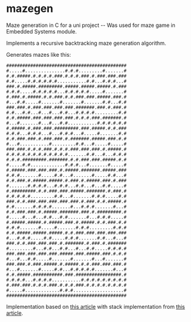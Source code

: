 # mazegen
Maze generation in C for a uni project -- Was used for maze game in Embedded Systems module.

Implements a recursive backtracking maze generation algorithm.

Generates mazes like this:

```
#############################################
#.....#...............#.#.#.........#.......#
#.#.#####.#.#.#.#.###.#.#.#.###.#.###.###.###
#.#.....#.#.#.#.#.#...........#.#...#.#.#...#
###.#.#####.#########.#####.#####.#####.#.###
#.#.#.....#.#.#.#.#...#.#.#.#.#.....#.......#
#.###.#.#####.#.#.###.#.#.###.###.#####.###.#
#...#.#.....#.......#.......#.......#.#...#.#
###.###.#.###.###.###.###.#######.###.#.###.#
#.#...#.#...#...#...#.#...#.#.#.#.........#.#
#.#.#####.###.###.###.###.#.#.#.###.#######.#
#...#.......#...#...#.#...........#.#.#.#.#.#
#.#####.#.###.###.#########.###.#####.#.#.###
#.#.#...#.#.#...#...#.#.#...#.....#.......#.#
#.#.###.###.#.###.###.#.#######.#####.###.#.#
#...#...........#.........#.#...#.....#.....#
###.###.#.#.#.###.#.#.#.###.###.###.#.#####.#
#.#.#.#.#.#.#.#.#.#.#.#.......#.#...#...#.#.#
#.#.#.#########.#######.#.#.###.###.#####.#.#
#.....#.#.............#.#.#...#.......#.....#
#.#####.###.###.###.#.#####.#######.#####.###
#.#.#.......#.....#.#...#.......#.....#.#...#
#.#.###.#.#####.#####.#.###.#.#####.###.#.###
#.......#.#.#.#...#.#.#...#.#...#...#.#.....#
#.#########.#.#.###.###.#####.#######.#.###.#
#.#.#.#.#.........#.#...#.......#.#.#.....#.#
###.#.#.###.###.###.###.###.#.###.#.#.#####.#
#.#.......#.#.#.#.......#...#.#.#.......#...#
#.#.###.###.#.#####.#######.###.#.#########.#
#.....#...#...#.#...#.#.......#...#.#.#.....#
#.#####.#####.#.#####.###.#.#####.#.#.###.#.#
#.#.#.......#.....#.......#.#.#.........#.#.#
#.#.#####.#####.#####.#.#.###.###.###.###.###
#...#.#.#.....#.#.....#.#.#.......#.#...#...#
###.#.#.###.###.###.#.#######.#.###.#.#######
#.........#...#.#...#.#...#...#.#.....#.#.#.#
###.###.###.###.###.#####.###.#####.###.#.#.#
#...#...#.#.....#.......#.......#...#.......#
###.###.#.###.#####.#.#####.#.#.###.###.###.#
#...#.......#.....#.#...#.#.#.#.#.......#...#
#.#.#####.###########.###.#################.#
#.#.#.#...#.#.#.#...........#.#.#.#.#.#.#.#.#
#.###.###.#.#.#.###.#.#.#.###.#.#.#.#.#.#.#.#
#.....#.............#.#.#...................#
#############################################
```

Implementation based on [this article](http://www.migapro.com/depth-first-search/) with stack implementation from [this article](http://datagenetics.com/blog/november22015/index.html).
